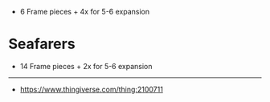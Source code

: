 - 6 Frame pieces + 4x for 5-6 expansion

# Seafarers

- 14 Frame pieces + 2x for 5-6 expansion

---

- https://www.thingiverse.com/thing:2100711
